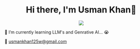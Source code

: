 <body>
  <div align="center">
    <h1> Hi there, I'm Usman Khan👋<a href="https://github.com/usman-khan-raheem"></h1>
  </div>
<p align="center">
<a href="https://github.com/usman-khan-raheem"><img src="https://readme-typing-svg.herokuapp.com/?lines=Front-end developer&font=Roboto&size=26&duration=3500&pause=500&center=true&width=500&height=50&color=eab676"></a>
	



📓 I’m currently learning LLM's and Genrative AI... 😭

📧 usmankhan125w@gmail.com
 


